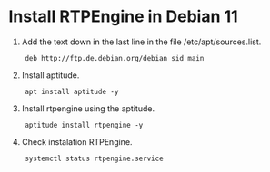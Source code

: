 # Install RTPEngine in Debian 11

1. Add the text down in the last line in the file /etc/apt/sources.list.  
```
	deb http://ftp.de.debian.org/debian sid main 
```
	
2. Install aptitude.  
```
	apt install aptitude -y
```
	
3. Install rtpengine using the aptitude.  
```
	aptitude install rtpengine -y
```
	
4. Check instalation RTPEngine.  
```
	systemctl status rtpengine.service
```